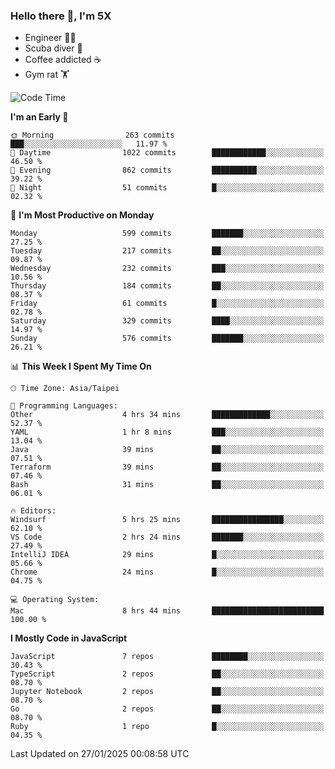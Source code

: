 ### Hello there 👋, I'm 5X

* Engineer 👨‍💻
* Scuba diver 🤿
* Coffee addicted ☕️
* Gym rat 🏋️

<!--START_SECTION:waka-->
![Code Time](http://img.shields.io/badge/Code%20Time-1%2C396%20hrs%2038%20mins-blue)

**I'm an Early 🐤** 

```text
🌞 Morning                263 commits         ███░░░░░░░░░░░░░░░░░░░░░░   11.97 % 
🌆 Daytime                1022 commits        ████████████░░░░░░░░░░░░░   46.50 % 
🌃 Evening                862 commits         ██████████░░░░░░░░░░░░░░░   39.22 % 
🌙 Night                  51 commits          █░░░░░░░░░░░░░░░░░░░░░░░░   02.32 % 
```
📅 **I'm Most Productive on Monday** 

```text
Monday                   599 commits         ███████░░░░░░░░░░░░░░░░░░   27.25 % 
Tuesday                  217 commits         ██░░░░░░░░░░░░░░░░░░░░░░░   09.87 % 
Wednesday                232 commits         ███░░░░░░░░░░░░░░░░░░░░░░   10.56 % 
Thursday                 184 commits         ██░░░░░░░░░░░░░░░░░░░░░░░   08.37 % 
Friday                   61 commits          █░░░░░░░░░░░░░░░░░░░░░░░░   02.78 % 
Saturday                 329 commits         ████░░░░░░░░░░░░░░░░░░░░░   14.97 % 
Sunday                   576 commits         ███████░░░░░░░░░░░░░░░░░░   26.21 % 
```


📊 **This Week I Spent My Time On** 

```text
🕑︎ Time Zone: Asia/Taipei

💬 Programming Languages: 
Other                    4 hrs 34 mins       █████████████░░░░░░░░░░░░   52.37 % 
YAML                     1 hr 8 mins         ███░░░░░░░░░░░░░░░░░░░░░░   13.04 % 
Java                     39 mins             ██░░░░░░░░░░░░░░░░░░░░░░░   07.51 % 
Terraform                39 mins             ██░░░░░░░░░░░░░░░░░░░░░░░   07.46 % 
Bash                     31 mins             ██░░░░░░░░░░░░░░░░░░░░░░░   06.01 % 

🔥 Editors: 
Windsurf                 5 hrs 25 mins       ████████████████░░░░░░░░░   62.10 % 
VS Code                  2 hrs 24 mins       ███████░░░░░░░░░░░░░░░░░░   27.49 % 
IntelliJ IDEA            29 mins             █░░░░░░░░░░░░░░░░░░░░░░░░   05.66 % 
Chrome                   24 mins             █░░░░░░░░░░░░░░░░░░░░░░░░   04.75 % 

💻 Operating System: 
Mac                      8 hrs 44 mins       █████████████████████████   100.00 % 
```

**I Mostly Code in JavaScript** 

```text
JavaScript               7 repos             ████████░░░░░░░░░░░░░░░░░   30.43 % 
TypeScript               2 repos             ██░░░░░░░░░░░░░░░░░░░░░░░   08.70 % 
Jupyter Notebook         2 repos             ██░░░░░░░░░░░░░░░░░░░░░░░   08.70 % 
Go                       2 repos             ██░░░░░░░░░░░░░░░░░░░░░░░   08.70 % 
Ruby                     1 repo              █░░░░░░░░░░░░░░░░░░░░░░░░   04.35 % 
```




 Last Updated on 27/01/2025 00:08:58 UTC
<!--END_SECTION:waka-->
